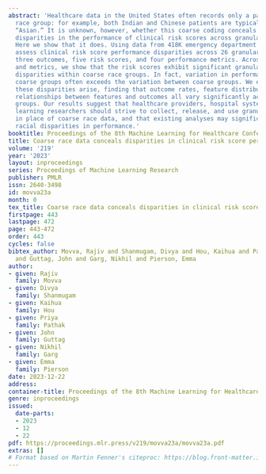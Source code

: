 ```yaml
---
abstract: 'Healthcare data in the United States often records only a patient’s coarse
  race group: for example, both Indian and Chinese patients are typically coded as
  “Asian.” It is unknown, however, whether this coarse coding conceals meaningful
  disparities in the performance of clinical risk scores across granular race groups.
  Here we show that it does. Using data from 418K emergency department visits, we
  assess clinical risk score performance disparities across 26 granular groups for
  three outcomes, five risk scores, and four performance metrics. Across outcomes
  and metrics, we show that the risk scores exhibit significant granular performance
  disparities within coarse race groups. In fact, variation in performance within
  coarse groups often exceeds the variation between coarse groups. We explore why
  these disparities arise, finding that outcome rates, feature distributions, and
  relationships between features and outcomes all vary significantly across granular
  groups. Our results suggest that healthcare providers, hospital systems, and machine
  learning researchers should strive to collect, release, and use granular race data
  in place of coarse race data, and that existing analyses may significantly underestimate
  racial disparities in performance.'
booktitle: Proceedings of the 8th Machine Learning for Healthcare Conference
title: Coarse race data conceals disparities in clinical risk score performance
volume: '219'
year: '2023'
layout: inproceedings
series: Proceedings of Machine Learning Research
publisher: PMLR
issn: 2640-3498
id: movva23a
month: 0
tex_title: Coarse race data conceals disparities in clinical risk score performance
firstpage: 443
lastpage: 472
page: 443-472
order: 443
cycles: false
bibtex_author: Movva, Rajiv and Shanmugam, Divya and Hou, Kaihua and Pathak, Priya
  and Guttag, John and Garg, Nikhil and Pierson, Emma
author:
- given: Rajiv
  family: Movva
- given: Divya
  family: Shanmugam
- given: Kaihua
  family: Hou
- given: Priya
  family: Pathak
- given: John
  family: Guttag
- given: Nikhil
  family: Garg
- given: Emma
  family: Pierson
date: 2023-12-22
address:
container-title: Proceedings of the 8th Machine Learning for Healthcare Conference
genre: inproceedings
issued:
  date-parts:
  - 2023
  - 12
  - 22
pdf: https://proceedings.mlr.press/v219/movva23a/movva23a.pdf
extras: []
# Format based on Martin Fenner's citeproc: https://blog.front-matter.io/posts/citeproc-yaml-for-bibliographies/
---
```

